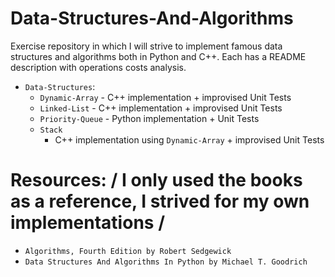 # Data-Structures-And-Algorithms

Exercise repository in which I will strive to implement famous data structures and algorithms both in Python and C++.
Each has a README description with operations costs analysis.
* `Data-Structures`:
  - `Dynamic-Array`  - C++ implementation + improvised Unit Tests
  - `Linked-List`    - C++ implementation + improvised Unit Tests
  - `Priority-Queue` - Python implementation + Unit Tests
  - `Stack`
    - C++ implementation using `Dynamic-Array` + improvised Unit Tests


# Resources: / I only used the books as a reference, I strived for my own implementations /
* `Algorithms, Fourth Edition by Robert Sedgewick`
* `Data Structures And Algorithms In Python by Michael T. Goodrich`
